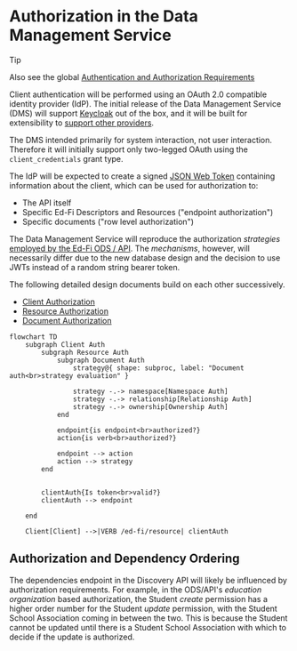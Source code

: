# Authorization in the Data Management Service

> [!TIP]
> Also see the global [Authentication and Authorization Requirements](../../AUTH.md)

Client authentication will be performed using an OAuth 2.0 compatible identity
provider (IdP). The initial release of the Data Management Service (DMS) will
support [Keycloak](https://www.keycloak.org/) out of the box, and it will be
built for extensibility to [support other
providers](../../AUTH.md#multiplicity-of-providers).

The DMS intended primarily for system interaction, not user interaction.
Therefore it will initially support only two-legged OAuth using the
`client_credentials` grant type.

The IdP will be expected to create a signed [JSON Web Token](https://jwt.io)
containing information about the client, which can be used for authorization to:

* The API itself
* Specific Ed-Fi Descriptors and Resources ("endpoint authorization")
* Specific documents ("row level authorization")

The Data Management Service will reproduce the authorization _strategies_
[employed by the Ed-Fi ODS / API](./ODS-API-AUTHORIZATION.md). The _mechanisms_,
however, will necessarily differ due to the new database design and the decision
to use JWTs instead of a random string bearer token.

The following detailed design documents build on each other successively.

* [Client Authorization](../../AUTH.md#client-authorization)
* [Resource Authorization](./RESOURCE-AUTHORIZATION.md)
* [Document Authorization](./DOCUMENT-AUTHORIZATION.md)

```mermaid
flowchart TD
    subgraph Client Auth
        subgraph Resource Auth
            subgraph Document Auth
                strategy@{ shape: subproc, label: "Document auth<br>strategy evaluation" }

                strategy -.-> namespace[Namespace Auth]
                strategy -.-> relationship[Relationship Auth]
                strategy -.-> ownership[Ownership Auth]
            end

            endpoint{is endpoint<br>authorized?}
            action{is verb<br>authorized?}

            endpoint --> action
            action --> strategy
        end


        clientAuth{Is token<br>valid?}
        clientAuth --> endpoint

    end

    Client[Client] -->|VERB /ed-fi/resource| clientAuth
```

## Authorization and Dependency Ordering

The dependencies endpoint in the Discovery API will likely be influenced by
authorization requirements. For example, in the ODS/API's _education
organization_ based authorization, the Student _create_ permission has a higher
order number for the Student _update_ permission, with the Student School
Association coming in between the two. This is because the Student cannot be
updated until there is a Student School Association with which to decide if the
update is authorized.

